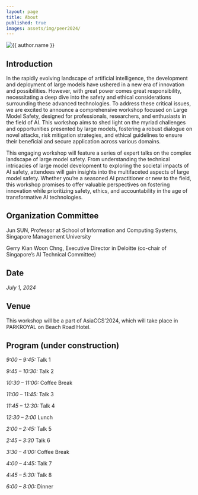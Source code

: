 ```yaml
---
layout: page
title: About
published: true
images: assets/img/peer2024/
---
```


<div class="page" markdown="1">

<img
    class="me"
    alt="{{ author.name }}"
    src="{{ site.author.photo | relative_url }}"
    srcset="{{ site.author.photo2x | relative_url }} 2x"
/>

## Introduction
In the rapidly evolving landscape of artificial intelligence, the development and deployment of large models have ushered in a new era of innovation and possibilities. However, with great power comes great responsibility, necessitating a deep dive into the safety and ethical considerations surrounding these advanced technologies. To address these critical issues, we are excited to announce a comprehensive workshop focused on Large Model Safety, designed for professionals, researchers, and enthusiasts in the field of AI. This workshop aims to shed light on the myriad challenges and opportunities presented by large models, fostering a robust dialogue on novel attacks, risk mitigation strategies, and ethical guidelines to ensure their beneficial and secure application across various domains.

This engaging workshop will feature a series of expert talks on the complex landscape of large model safety. From understanding the technical intricacies of large model development to exploring the societal impacts of AI safety, attendees will gain insights into the multifaceted aspects of large model safety. Whether you’re a seasoned AI practitioner or new to the field, this workshop promises to offer valuable perspectives on fostering innovation while prioritizing safety, ethics, and accountability in the age of transformative AI technologies.

## Organization Committee
Jun SUN, Professor at School of Information and Computing Systems, Singapore Management University

Gerry Kian Woon Chng, Executive Director in Deloitte (co-chair of Singapore’s AI Technical Committee)

## Date
*July 1, 2024*

## Venue
This workshop will be a part of AsiaCCS’2024, which will take place in PARKROYAL on Beach Road Hotel.


## Program (under construction)
*9:00 – 9:45:* Talk 1

*9:45 – 10:30:* Talk 2

*10:30 – 11:00:* Coffee Break

*11:00 – 11:45:* Talk 3

*11:45 – 12:30:* Talk 4

*12:30 – 2:00* Lunch

*2:00 – 2:45:* Talk 5

*2:45 – 3:30* Talk 6

*3:30 – 4:00:* Coffee Break

*4:00 – 4:45:* Talk 7

*4:45 – 5:30:* Talk 8

*6:00 – 8:00:* Dinner

